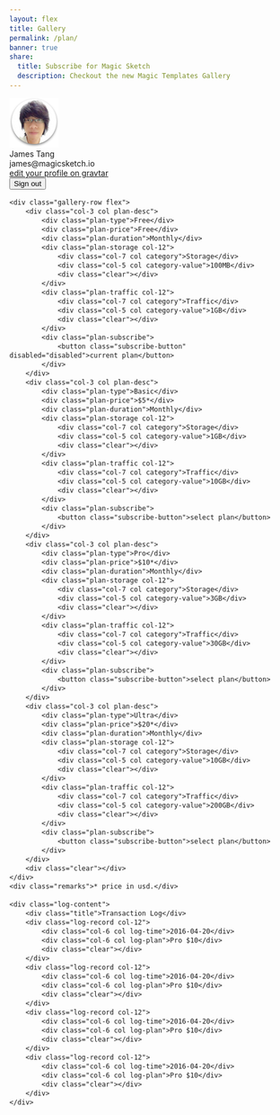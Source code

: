 ```yaml
---
layout: flex
title: Gallery
permalink: /plan/
banner: true
share:
  title: Subscribe for Magic Sketch
  description: Checkout the new Magic Templates Gallery
---
```


<link rel="stylesheet" type="text/css" href="/css/gallery.css" media="screen" />

<script>

	$( document ).ready(function() {

		function getParameterByName(name, url) {
		    if (!url) url = window.location.href;
		    name = name.replace(/[\[\]]/g, "\\$&");
		    var regex = new RegExp("[?&]" + name + "(=([^&#]*)|&|#|$)"),
		        results = regex.exec(url);
		    if (!results) return null;
		    if (!results[2]) return '';
		    return decodeURIComponent(results[2].replace(/\+/g, " "));
		}

		function logout(){
			var param = {
				email: Cookies.get('userEmail'),
			};

			// Perform Login
			$.ajax({
				url: '{{ site.apigateway[jekyll.environment].url }}/logout',
				data: param,
				headers: {
					'X-Access-Token': Cookies.get('t'),
					'X-Refresh-Token': Cookies.get('rt'),
				},
				method: 'DELETE',
				complete: function(json){
				},
				success: function(json){
					console.log(json);
					Cookies.remove('t');
					Cookies.remove('rt');
					Cookies.remove('userEmail');

					window.location = '/';
				},
				error: function(json){
					console.log(json);
				}
			});
		}

		function setupProfile(user){
			var basicHandler = StripeCheckout.configure({
			    key: '{{ site.stripe[jekyll.environment].key }}',
			    image: '/images/profile.png',
			    locale: 'auto',
			    token: function(token) {
			      // You can access the token ID with `token.id`.
			      // Get the token ID to your server-side code for use.

					// Perform subscribe
					$.ajax({
						url: '{{ site.apigateway[jekyll.environment].url }}/subscribe/MG01',
						data: token,
						method: 'POST',
						complete: function(json){
						},
						success: function(json){
							console.log(json);
						},
						error: function(json){
							console.log(json);
						}
					});
			    },
			    email: user.email

			  });

			var premiumHandler = StripeCheckout.configure({
			    key: '{{ site.stripe[jekyll.environment].key }}',
			    image: '/images/profile.png',
			    locale: 'auto',
			    token: function(token) {
			      // You can access the token ID with `token.id`.
			      // Get the token ID to your server-side code for use.

					// Perform subscribe
					$.ajax({
						url: '{{ site.apigateway[jekyll.environment].url }}/subscribe/MG02',
						data: token,
						method: 'POST',
						complete: function(json){
						},
						success: function(json){
							console.log(json);
						},
						error: function(json){
							console.log(json);
						}
					});
			    },
			    email: user.email

			  });

			var proHandler = StripeCheckout.configure({
			    key: '{{ site.stripe[jekyll.environment].key }}',
			    image: '/images/profile.png',
			    locale: 'auto',
			    token: function(token) {
			      // You can access the token ID with `token.id`.
			      // Get the token ID to your server-side code for use.

					// Perform subscribe
					$.ajax({
						url: '{{ site.apigateway[jekyll.environment].url }}/subscribe/MG03',
						data: token,
						method: 'POST',
						complete: function(json){
						},
						success: function(json){
							console.log(json);
						},
						error: function(json){
							console.log(json);
						}
					});
			    },
			    email: user.email

			  });

		  $('#customButton').removeAttr('disabled');
		  $('#customButton').on('click', function(e) {
		    // Open Checkout with further options:
		    basicHandler.open({
		      name: 'Basic plan',
		      description: '5GB cloud storage',
		      amount: 999,
		    });
		    e.preventDefault();
		  });

		  $('#customButton2').removeAttr('disabled');
		  $('#customButton2').on('click', function(e) {
		    // Open Checkout with further options:
		    premiumHandler.open({
		      name: 'Premium plan',
		      description: '10GB cloud storage + access to premium content',
		      amount: 2999,
		    });
		    e.preventDefault();
		  });

		  $('#customButton3').removeAttr('disabled');
		  $('#customButton3').on('click', function(e) {
		    // Open Checkout with further options:
		    proHandler.open({
		      name: 'Pro Plan',
		      description: '50GB cloud storage + access to premium content',
		      amount: 5999,
		    });
		    e.preventDefault();
		  });

		  $('#accountInfo').html('Logged in as: '+ user.email);
		}

		if(getParameterByName('inapp') != null){
			$('.flex-center.mb2').hide();
			$('.site-header').hide();
			$('.site-footer').hide();
		}

		$('#logoutButton').click(function(e){
			logout();

			$(this).attr('disabled', 'disabled');
		});

		// $.ajax({
		// 	url: '{{ site.apigateway[jekyll.environment].url }}/user',
		// 	data: {
		// 		email: Cookies.get('userEmail')
		// 	},
		// 	headers: {
		// 		'X-Access-Token': Cookies.get('t'),
		// 		'X-Refresh-Token': Cookies.get('rt'),
		// 	},
		// 	method: 'GET',
		// 	complete: function(json){
		// 	},
		// 	success: function(json){
		// 		console.log(json);

		// 		if(json.email === undefined){
		// 			window.location = '/login';
		// 		}else{
		// 			setupProfile(json);
		// 		}
		// 	},
		// 	error: function(json){
		// 		console.log(json);
		// 	}
		// });

	  });

</script>

<!-- <script src="https://checkout.stripe.com/checkout.js"></script> -->

<!-- <button id="customButton" disabled="disabled">Subscribe magic sketch personal cloud (5GB)</button>
<button id="customButton2" disabled="disabled">Subscribe magic sketch premium plan (10GB + download premium content)</button>
<button id="customButton3" disabled="disabled">Subscribe magic sketch pro plan (50GB + download premium content)</button>

<button id="logoutButton">logout</button>

<div id="accountInfo"></div>
 -->
<div class="profile-content">
	<div class="profile-row flex">
		<div class="col-8 col info-content">
			<div class="profile-pic-info col"><img src="/images/profile.png" /></div>
			<div class="user-info col">
				<div class="user-info-content">
					James Tang
					<div class="plan-info">james@magicsketch.io</div>
				</div>
			</div>
		</div>
		<div class="col-2 col info-content">
			<div class="info-content-wrap">
				<a href="">edit your profile on gravtar</a>
			</div>
		</div>
		<div class="col-2 col info-content signout-field">
			<div class="info-content-wrap">
				<button id="logoutButton" class="signout-link">Sign out</button>
			</div>
		</div>
		<div class="clear"></div>
	</div>

	<div class="gallery-row flex">
		<div class="col-3 col plan-desc">
			<div class="plan-type">Free</div>
			<div class="plan-price">Free</div>
			<div class="plan-duration">Monthly</div>
			<div class="plan-storage col-12">
				<div class="col-7 col category">Storage</div>
				<div class="col-5 col category-value">100MB</div>
				<div class="clear"></div>
			</div>
			<div class="plan-traffic col-12">
				<div class="col-7 col category">Traffic</div>
				<div class="col-5 col category-value">1GB</div>
				<div class="clear"></div>
			</div>
			<div class="plan-subscribe">
				<button class="subscribe-button" disabled="disabled">current plan</button>
			</div>
		</div>
		<div class="col-3 col plan-desc">
			<div class="plan-type">Basic</div>
			<div class="plan-price">$5*</div>
			<div class="plan-duration">Monthly</div>
			<div class="plan-storage col-12">
				<div class="col-7 col category">Storage</div>
				<div class="col-5 col category-value">1GB</div>
				<div class="clear"></div>
			</div>
			<div class="plan-traffic col-12">
				<div class="col-7 col category">Traffic</div>
				<div class="col-5 col category-value">10GB</div>
				<div class="clear"></div>
			</div>
			<div class="plan-subscribe">
				<button class="subscribe-button">select plan</button>
			</div>
		</div>
		<div class="col-3 col plan-desc">
			<div class="plan-type">Pro</div>
			<div class="plan-price">$10*</div>
			<div class="plan-duration">Monthly</div>
			<div class="plan-storage col-12">
				<div class="col-7 col category">Storage</div>
				<div class="col-5 col category-value">3GB</div>
				<div class="clear"></div>
			</div>
			<div class="plan-traffic col-12">
				<div class="col-7 col category">Traffic</div>
				<div class="col-5 col category-value">30GB</div>
				<div class="clear"></div>
			</div>
			<div class="plan-subscribe">
				<button class="subscribe-button">select plan</button>
			</div>
		</div>
		<div class="col-3 col plan-desc">
			<div class="plan-type">Ultra</div>
			<div class="plan-price">$20*</div>
			<div class="plan-duration">Monthly</div>
			<div class="plan-storage col-12">
				<div class="col-7 col category">Storage</div>
				<div class="col-5 col category-value">10GB</div>
				<div class="clear"></div>
			</div>
			<div class="plan-traffic col-12">
				<div class="col-7 col category">Traffic</div>
				<div class="col-5 col category-value">200GB</div>
				<div class="clear"></div>
			</div>
			<div class="plan-subscribe">
				<button class="subscribe-button">select plan</button>
			</div>
		</div>
		<div class="clear"></div>
	</div>
	<div class="remarks">* price in usd.</div>

	<div class="log-content">
		<div class="title">Transaction Log</div>
		<div class="log-record col-12">
			<div class="col-6 col log-time">2016-04-20</div>
			<div class="col-6 col log-plan">Pro $10</div>
			<div class="clear"></div>
		</div>
		<div class="log-record col-12">
			<div class="col-6 col log-time">2016-04-20</div>
			<div class="col-6 col log-plan">Pro $10</div>
			<div class="clear"></div>
		</div>
		<div class="log-record col-12">
			<div class="col-6 col log-time">2016-04-20</div>
			<div class="col-6 col log-plan">Pro $10</div>
			<div class="clear"></div>
		</div>
		<div class="log-record col-12">
			<div class="col-6 col log-time">2016-04-20</div>
			<div class="col-6 col log-plan">Pro $10</div>
			<div class="clear"></div>
		</div>
	</div>

</div>
